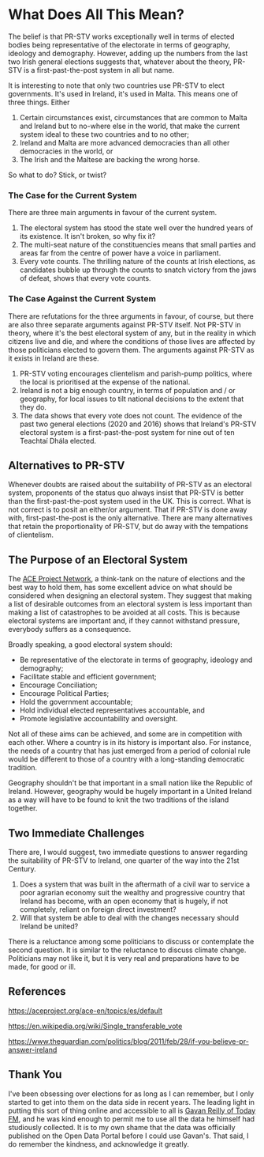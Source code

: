 # What Does All This Mean?

The belief is that PR-STV works exceptionally well in terms of elected bodies being representative of the electorate in terms of geography, ideology and demography. However, adding up the numbers from the last two Irish general elections suggests that, whatever about the theory, PR-STV is a first-past-the-post system in all but name.

It is interesting to note that only two countries use PR-STV to elect governments. It's used in Ireland, it's used in Malta. This means one of three things. Either

1. Certain circumstances exist, circumstances that are common to Malta and Ireland but to no-where else in the world, that make the current system ideal to these two countries and to no other;
2. Ireland and Malta are more advanced democracies than all other democracies in the world, or
3. The Irish and the Maltese are backing the wrong horse.

So what to do? Stick, or twist?

### The Case for the Current System

There are three main arguments in favour of the current system.

1. The electoral system has stood the state well over the hundred years of its existence. It isn't broken, so why fix it?
2. The multi-seat nature of the constituencies means that small parties and areas far from the centre of power have a voice in parliament.
3. Every vote counts. The thrilling nature of the counts at Irish elections, as candidates bubble up through the counts to snatch victory from the jaws of defeat, shows that every vote counts.

### The Case Against the Current System

There are refutations for the three arguments in favour, of course, but there are also three separate arguments against PR-STV itself. Not PR-STV in theory, where it's the best electoral system of any, but in the reality in which citizens live and die, and where the conditions of those lives are affected by those politicians elected to govern them. The arguments against PR-STV as it exists in Ireland are these.

1. PR-STV voting encourages clientelism and parish-pump politics, where the local is prioritised at the expense of the national.
2. Ireland is not a big enough country, in terms of population and / or geography, for local issues to tilt national decisions to the extent that they do.
3. The data shows that every vote does not count. The evidence of the past two general elections (2020 and 2016) shows that Ireland's PR-STV electoral system is a first-past-the-post system for nine out of ten Teachtaí Dhála elected.

## Alternatives to PR-STV

Whenever doubts are raised about the suitability of PR-STV as an electoral system, proponents of the status quo always insist that PR-STV is better than the first-past-the-post system used in the UK. This is correct. What is not correct is to posit an either/or argument. That if PR-STV is done away with, first-past-the-post is the only alternative. There are many alternatives that retain the proportionality of PR-STV, but do away with the tempations of clientelism.

## The Purpose of an Electoral System

The [ACE Project Network](https://aceproject.org/ace-en/topics/es/explore_topic_new), a think-tank on the nature of elections and the best way to hold them, has some excellent advice on what should be considered when designing an electoral system. They suggest that making a list of desirable outcomes from an electoral system is less important than making a list of catastrophes to be avoided at all costs. This is because electoral systems are important and, if they cannot withstand pressure, everybody suffers as a consequence.

Broadly speaking, a good electoral system should:

- Be representative of the electorate in terms of geography, ideology and demography;
- Facilitate stable and efficient government;
- Encourage Conciliation;
- Encourage Political Parties;
- Hold the government accountable;
- Hold individual elected representatives accountable, and
- Promote legislative accountability and oversight.

Not all of these aims can be achieved, and some are in competition with each other. Where a country is in its history is important also. For instance, the needs of a country that has just emerged from a period of colonial rule would be different to those of a country with a long-standing democratic tradition.

Geography shouldn't be that important in a small nation like the Republic of Ireland. However, geography would be hugely important in a United Ireland as a way will have to be found to knit the two traditions of the island together.

## Two Immediate Challenges

There are, I would suggest, two immediate questions to answer regarding the suitability of PR-STV to Ireland, one quarter of the way into the 21st Century.

1. Does a system that was built in the aftermath of a civil war to service a poor agrarian economy suit the wealthy and progressive country that Ireland has become, with an open economy that is hugely, if not completely, reliant on foreign direct investment?
2. Will that system be able to deal with the changes necessary should Ireland be united?

There is a reluctance among some politicians to discuss or contemplate the second question. It is similar to the reluctance to discuss climate change. Politicians may not like it, but it is very real and preparations have to be made, for good or ill.

## References

<https://aceproject.org/ace-en/topics/es/default>

<https://en.wikipedia.org/wiki/Single_transferable_vote>

<https://www.theguardian.com/politics/blog/2011/feb/28/if-you-believe-pr-answer-ireland>

## Thank You

I've been obsessing over elections for as long as I can remember, but I only started to get into them on the data side in recent years. The leading light in putting this sort of thing online and accessible to all is [Gavan Reilly of Today FM](https://twitter.com/gavreilly), and he was kind enough to permit me to use all the data he himself had studiously collected. It is to my own shame that the data was officially published on the Open Data Portal before I could use Gavan's. That said, I do remember the kindness, and acknowledge it greatly.